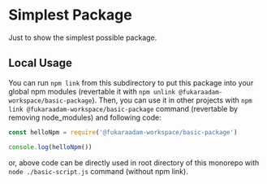 # Simplest Package

Just to show the simplest possible package.

## Local Usage

You can run `npm link` from this subdirectory to put this package into your global npm modules (revertable it with `npm unlink @fukaraadam-workspace/basic-package`). Then, you can use it in other projects with `npm link @fukaraadam-workspace/basic-package` command (revertable by removing node_modules) and following code:

```js
const helloNpm = require('@fukaraadam-workspace/basic-package')

console.log(helloNpm())
```

or, above code can be directly used in root directory of this monorepo with `node ./basic-script.js` command (without npm link).
